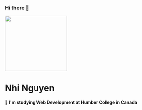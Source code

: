### Hi there 👋

<img src="https://media.giphy.com/media/2IudUHdI075HL02Pkk/giphy.gif" width="200" height="180" padding-left=50px>



# Nhi Nguyen
#### 🌱 I'm studying Web Development at Humber College in Canada
<!-- <img src="/image/new.jpg"> -->

<!-- ![Nhi's profile image](/image/new.jpg "nhi's background")-->

<!--
**nhinguyen277/nhinguyen277** is a ✨ _special_ ✨ repository because its `README.md` (this file) appears on your GitHub profile.

Here are some ideas to get you started:

- 🔭 I’m currently working on ...
- 🌱 I’m currently learning ...
- 👯 I’m looking to collaborate on ...
- 🤔 I’m looking for help with ...
- 💬 Ask me about ...
- 📫 How to reach me: ...
- 😄 Pronouns: ...
- ⚡ Fun fact: ...
-->
